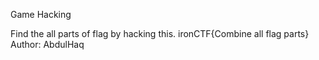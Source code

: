 Game Hacking

Find the all parts of flag by hacking this.
ironCTF{Combine all flag parts}
Author: AbdulHaq
